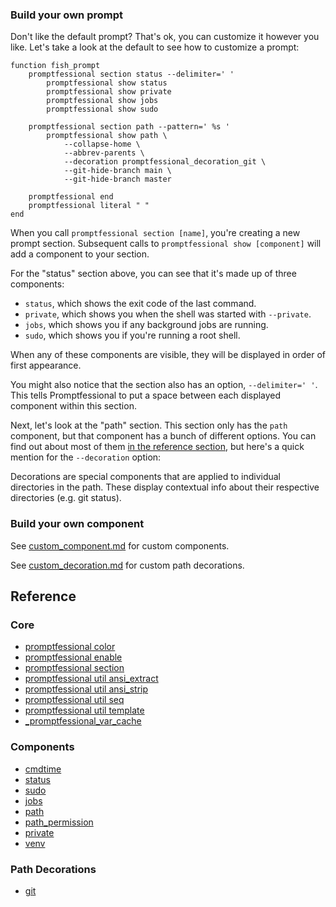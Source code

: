 
### Build your own prompt

Don't like the default prompt? That's ok, you can customize it however you like. Let's take a look at the default to see how to customize a prompt:

```fish
function fish_prompt
    promptfessional section status --delimiter=' '
        promptfessional show status
        promptfessional show private
        promptfessional show jobs
        promptfessional show sudo

    promptfessional section path --pattern=' %s '
        promptfessional show path \
        	--collapse-home \
        	--abbrev-parents \
        	--decoration promptfessional_decoration_git \
        	--git-hide-branch main \
        	--git-hide-branch master 

    promptfessional end
    promptfessional literal " "
end
```

When you call `promptfessional section [name]`, you're creating a new prompt section. Subsequent calls to `promptfessional show [component]` will add a component to your section.

For the "status" section above, you can see that it's made up of three components:
- `status`, which shows the exit code of the last command.
- `private`, which shows you when the shell was started with `--private`.
- `jobs`, which shows you if any background jobs are running.
- `sudo`, which shows you if you're running a root shell.

When any of these components are visible, they will be displayed in order of first appearance.

You might also notice that the section also has an option, `--delimiter=' '`. This tells Promptfessional to put a space between each displayed component within this section.

Next, let's look at the "path" section. This section only has the `path` component, but that component has a bunch of different options. You can find out about most of them [in the reference section](#reference), but here's a quick mention for the `--decoration` option:

Decorations are special components that are applied to individual directories in the path. These display contextual info about their respective directories (e.g. git status).

### Build your own component

See [custom_component.md](custom_component.md) for custom components.

See [custom_decoration.md](custom_decoration.md) for custom path decorations.



## Reference

### Core

- [promptfessional color](promptfessional_color.md)
- [promptfessional enable](promptfessional_enable.md)
- [promptfessional section](promptfessional_section.md)
- [promptfessional util ansi_extract](promptfessional_util_ansi_extract.md)
- [promptfessional util ansi_strip](promptfessional_util_ansi_strip.md)
- [promptfessional util seq](promptfessional_util_seq.md)
- [promptfessional util template](promptfessional_util_template.md)
- [_promptfessional_var_cache](promptfessional_var_cache.md)

### Components

- [cmdtime](component_cmdtime.md)
- [status](component_status.md)
- [sudo](component_sudo.md)
- [jobs](component_jobs.md)
- [path](component_path.md)
- [path_permission](component_path_permission.md)
- [private](component_private.md)
- [venv](component_venv.md)

### Path Decorations

- [git](decoration_git.md)
